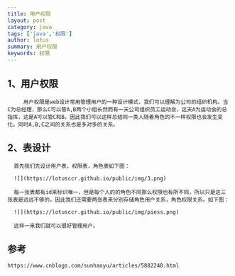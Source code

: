 ```yaml
---
title: 用户权限
layout: post
category: java
tags: ['java','权限']
author: lotus
summary: 用户权限
keywords: 权限
---
```



 ## 1、用户权限
         
         用户权限是web设计常用管理用户的一种设计模式，我们可以理解为公司的组织机构。当C为总经理，那么C可以管A,B两个小组长然而有一天公司组织员工运动会，这天A为运动会的总指挥，这是A可以管C和B。因此我们可以这样总结同一类人随着角色的不一样权限也会发生变化。同时A,B,C之间的关系也是多对多的关系。

##  2、表设计
 
      首先我们先设计用户表，权限表，角色表如下图：

      ![](https://lotusccr.github.io/public/img/3.png)

      每一张表都有id来标识唯一，但是每个人的的角色不同那么权限也有所不同，所以只是这三张表是远远不够的，因此我们还需要两张表来分别存储角色用户关系，角色权限关系。如下图：

      ![](https://lotusccr.github.io/public/img/piess.png)

      这样一来我们就可以很好管理用户。
           

## 参考
    https://www.cnblogs.com/sunhaoyu/articles/5882240.html

